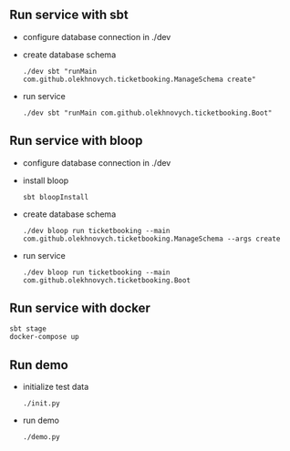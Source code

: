 Run service with sbt
------------------------------------------

* configure database connection in ./dev

* create database schema

      ./dev sbt "runMain com.github.olekhnovych.ticketbooking.ManageSchema create"

* run service

      ./dev sbt "runMain com.github.olekhnovych.ticketbooking.Boot"


Run service with bloop
------------------------------------------

* configure database connection in ./dev

* install bloop

      sbt bloopInstall

* create database schema

      ./dev bloop run ticketbooking --main com.github.olekhnovych.ticketbooking.ManageSchema --args create

* run service

      ./dev bloop run ticketbooking --main com.github.olekhnovych.ticketbooking.Boot


Run service with docker
------------------------------------------

    sbt stage
    docker-compose up


Run demo
------------------------------------------

* initialize test data

      ./init.py

* run demo

      ./demo.py
